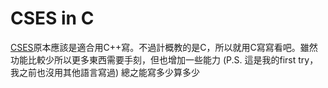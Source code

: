 # CSES in C

[CSES](https://cses.fi/problemset/)原本應該是適合用C++寫。不過計概教的是C，所以就用C寫寫看吧。雖然功能比較少所以更多東西需要手刻，但也增加一些能力 (P.S. 這是我的first try，我之前也沒用其他語言寫過) 總之能寫多少算多少